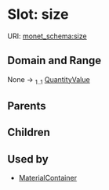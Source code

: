 
# Slot: size




URI: [monet_schema:size](http://example.com/monet_schema/size)


## Domain and Range

None &#8594;  <sub>1..1</sub> [QuantityValue](QuantityValue.md)

## Parents


## Children


## Used by

 * [MaterialContainer](MaterialContainer.md)
